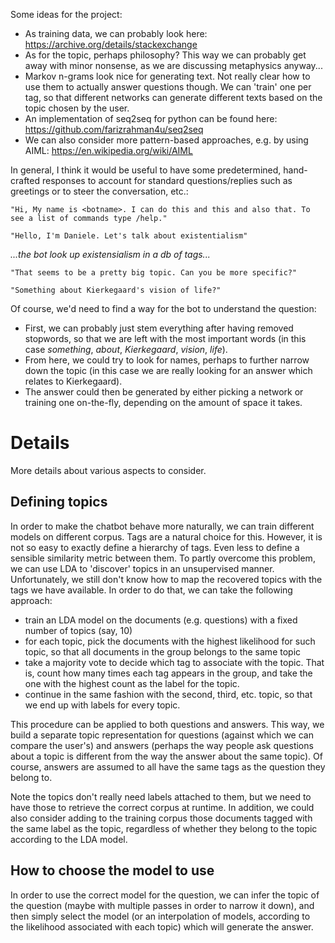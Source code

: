 Some ideas for the project:

* As training data, we can probably look here: https://archive.org/details/stackexchange
* As for the topic, perhaps philosophy? This way we can probably get away with minor nonsense, as we are discussing metaphysics anyway...
* Markov n-grams look nice for generating text. Not really clear how to use them to actually answer questions though. We can 'train' one per tag, so that different networks can generate different texts based on the topic chosen by the user.
* An implementation of seq2seq for python can be found here: https://github.com/farizrahman4u/seq2seq
* We can also consider more pattern-based approaches, e.g. by using AIML: https://en.wikipedia.org/wiki/AIML

In general, I think it would be useful to have some predetermined, hand-crafted responses to account for standard questions/replies such as greetings or to steer the conversation, etc.:

`"Hi, My name is <botname>. I can do this and this and also that. To see a list of commands type /help."`

`"Hello, I'm Daniele. Let's talk about existentialism"`
  
_...the bot look up existensialism in a db of tags..._

`"That seems to be a pretty big topic. Can you be more specific?"`

`"Something about Kierkegaard's vision of life?"`

Of course, we'd need to find a way for the bot to understand the question:
* First, we can probably just stem everything after having removed stopwords, so that we are left with the most important words (in this case _something_, _about_, _Kierkegaard_, _vision_, _life_). 
* From here, we could try to look for names, perhaps to further narrow down the topic (in this case we are really looking for an answer which relates to Kierkegaard).
* The answer could then be generated by either picking a network or training one on-the-fly, depending on the amount of space it takes.


# Details
More details about various aspects to consider.

## Defining topics
In order to make the chatbot behave more naturally, we can train different models on different corpus. Tags are a natural choice for this. However, it is not so easy to exactly define a hierarchy of tags. Even less to define a sensible similarity metric between them. To partly overcome this problem, we can use LDA to 'discover' topics in an unsupervised manner. Unfortunately, we still don't know how to map the recovered topics with the tags we have available. In order to do that, we can take the following approach:

* train an LDA model on the documents (e.g. questions) with a fixed number of topics (say, 10)
* for each topic, pick the documents with the highest likelihood for such topic, so that all documents in the group belongs to the same topic
* take a majority vote to decide which tag to associate with the topic. That is, count how many times each tag appears in the group, and take the one with the highest count as the label for the topic.
* continue in the same fashion with the second, third, etc. topic, so that we end up with labels for every topic.

This procedure can be applied to both questions and answers. This way, we build a separate topic representation for questions (against which we can compare the user's) and answers (perhaps the way people ask questions about a topic is different from the way the answer about the same topic). Of course, answers are assumed to all have the same tags as the question they belong to.

Note the topics don't really need labels attached to them, but we need to have those to retrieve the correct corpus at runtime. In addition, we could also consider adding to the training corpus those documents tagged with the same label as the topic, regardless of whether they belong to the topic according to the LDA model.

## How to choose the model to use
In order to use the correct model for the question, we can infer the topic of the question (maybe with multiple passes in order to narrow it down), and then simply select the model (or an interpolation of models, according to the likelihood associated with each topic) which will generate the answer.
